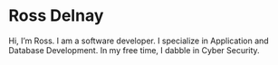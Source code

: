 # Ross Delnay

Hi, I’m Ross. I am a software developer. I specialize in Application and Database Development. In my free time, I dabble in Cyber Security.

